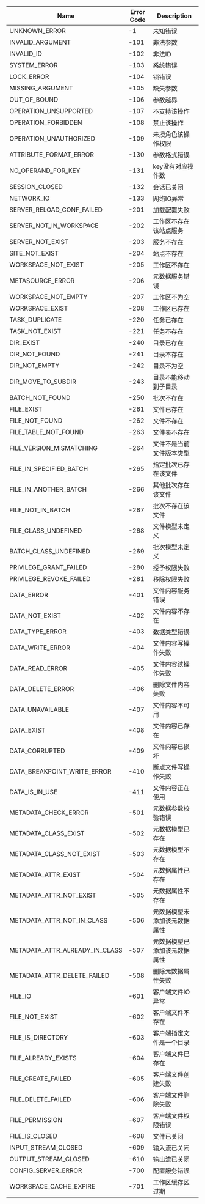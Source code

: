 | Name | Error Code | Description |
| --- | --- | --- |
| UNKNOWN_ERROR | -1 | 未知错误 |
| INVALID_ARGUMENT	|  -101	| 非法参数 |
| INVALID_ID	| -102	| 非法ID |
| SYSTEM_ERROR	| -103	| 系统错误 |
| LOCK_ERROR	| -104	| 锁错误 |
| MISSING_ARGUMENT	| -105	| 缺失参数 |
| OUT_OF_BOUND	| -106	| 参数越界 |
| OPERATION_UNSUPPORTED	| -107 | 不支持该操作 |
| OPERATION_FORBIDDEN	| -108 | 禁止该操作 |
| OPERATION_UNAUTHORIZED	| -109	| 未授角色该操作权限 |
| ATTRIBUTE_FORMAT_ERROR	| -130	| 参数格式错误 |
| NO_OPERAND_FOR_KEY	| -131	| key没有对应操作数 |
| SESSION_CLOSED	| -132	| 会话已关闭 |
| NETWORK_IO	| -133	| 网络IO异常 |
| SERVER_RELOAD_CONF_FAILED	| -201 | 加载配置失败 |
| SERVER_NOT_IN_WORKSPACE	| -202 | 工作区不存在该站点服务 |
| SERVER_NOT_EXIST	| -203	| 服务不存在 |
| SITE_NOT_EXIST	| -204	| 站点不存在 |
| WORKSPACE_NOT_EXIST	| -205	| 工作区不存在 |
| METASOURCE_ERROR	| -206	| 元数据服务错误 |
| WORKSPACE_NOT_EMPTY	| -207	| 工作区不为空 |
| WORKSPACE_EXIST	| -208	| 工作区已存在 |
| TASK_DUPLICATE	| -220	| 任务已存在 |
| TASK_NOT_EXIST	| -221	| 任务不存在 |
| DIR_EXIST	| -240	| 目录已存在 |
| DIR_NOT_FOUND	| -241	| 目录不存在 | 
| DIR_NOT_EMPTY	| -242	| 目录不为空 |
| DIR_MOVE_TO_SUBDIR	| -243	| 目录不能移动到子目录 |
| BATCH_NOT_FOUND	| -250	| 批次不存在 |
| FILE_EXIST	| -261	| 文件已存在 |
| FILE_NOT_FOUND	| -262	| 文件不存在 |
| FILE_TABLE_NOT_FOUND	| -263	| 文件表不存在 |
| FILE_VERSION_MISMATCHING	| -264	| 文件不是当前文件版本类型 |
| FILE_IN_SPECIFIED_BATCH	| -265	| 指定批次已存在该文件 |
| FILE_IN_ANOTHER_BATCH	| -266	| 其他批次存在该文件 |
| FILE_NOT_IN_BATCH	| -267	| 批次不存在该文件 |
| FILE_CLASS_UNDEFINED	| -268	| 文件模型未定义 |
| BATCH_CLASS_UNDEFINED	| -269	| 批次模型未定义 |
| PRIVILEGE_GRANT_FAILED	| -280	| 授予权限失败 |
| PRIVILEGE_REVOKE_FAILED	| -281	| 移除权限失败 |
| DATA_ERROR	| -401	| 文件内容服务错误 |
| DATA_NOT_EXIST	| -402	| 文件内容不存在 |
| DATA_TYPE_ERROR	| -403	| 数据类型错误 |
| DATA_WRITE_ERROR	| -404	| 文件内容写操作失败 |
| DATA_READ_ERROR	| -405	| 文件内容读操作失败 |
| DATA_DELETE_ERROR	| -406	| 删除文件内容失败 |
| DATA_UNAVAILABLE	| -407	| 文件内容不可用 |
| DATA_EXIST	| -408	| 文件内容已存在 |
| DATA_CORRUPTED	| -409	| 文件内容已损坏 |
| DATA_BREAKPOINT_WRITE_ERROR	| -410 	| 断点文件写操作失败 |
| DATA_IS_IN_USE	| -411	| 文件内容正在使用 |
| METADATA_CHECK_ERROR	| -501	| 元数据参数校验错误 |
| METADATA_CLASS_EXIST	| -502	| 元数据模型已存在 |
| METADATA_CLASS_NOT_EXIST	| -503	| 元数据模型不存在 |
| METADATA_ATTR_EXIST	| -504	| 元数据属性已存在 |
| METADATA_ATTR_NOT_EXIST	| -505	| 元数据属性不存在 |
| METADATA_ATTR_NOT_IN_CLASS	| -506	| 元数据模型未添加该元数据属性 |
| METADATA_ATTR_ALREADY_IN_CLASS	| -507	| 元数据模型已添加该元数据属性 |
| METADATA_ATTR_DELETE_FAILED	| -508	| 删除元数据属性失败 |
| FILE_IO	| -601	| 客户端文件IO异常 |
| FILE_NOT_EXIST	| -602	| 客户端文件不存在 |
| FILE_IS_DIRECTORY	| -603	| 客户端指定文件是一个目录 |
| FILE_ALREADY_EXISTS	| -604	| 客户端文件已存在 |
| FILE_CREATE_FAILED	| -605	| 客户端文件创建失败 |
| FILE_DELETE_FAILED	| -606	| 客户端文件删除失败 |
| FILE_PERMISSION	| -607	| 客户端文件权限错误 |
| FILE_IS_CLOSED	| -608	| 文件已关闭 |
| INPUT_STREAM_CLOSED	| -609	| 输入流已关闭 |
| OUTPUT_STREAM_CLOSED	| -610	| 输出流已关闭 |		
| CONFIG_SERVER_ERROR	| -700	| 配置服务错误 |
| WORKSPACE_CACHE_EXPIRE	| -701	| 工作区缓存区过期 |




